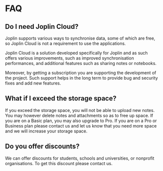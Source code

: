 # FAQ

## Do I need Joplin Cloud?

Joplin supports various ways to synchronise data, some of which are free, so Joplin Cloud is not a requirement to use the applications.

Joplin Cloud is a solution developed specifically for Joplin and as such offers various improvements, such as improved synchronisation performances, and additional features such as sharing notes or notebooks.

Moreover, by getting a subscription you are supporting the development of the project. Such support helps in the long term to provide bug and security fixes and add new features.

## What if I exceed the storage space?

If you exceed the storage space, you will not be able to upload new notes. You may however delete notes and attachments so as to free up space. If you are on a Basic plan, you may also upgrade to Pro. If you are on a Pro or Business plan please contact us and let us know that you need more space and we will increase your storage space.

## Do you offer discounts?

We can offer discounts for students, schools and universities, or nonprofit organisations. To get this discount please contact us.
